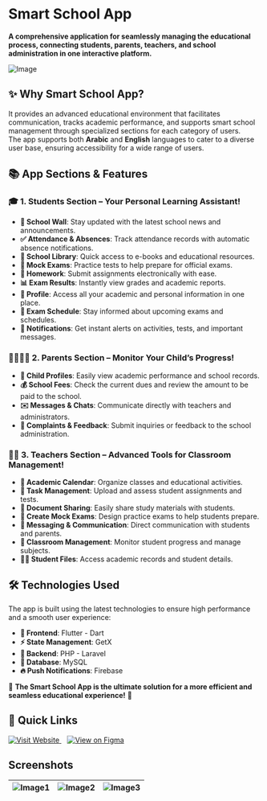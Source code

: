 # Smart School App

**A comprehensive application for seamlessly managing the educational process, connecting students, parents, teachers, and school administration in one interactive platform.**


![Image](https://github.com/user-attachments/assets/c9758424-25e7-48ed-98b2-86bf350b59cc)


## ✨ Why Smart School App?

It provides an advanced educational environment that facilitates communication, tracks academic performance, and supports smart school management through specialized sections for each category of users.  
The app supports both **Arabic** and **English** languages to cater to a diverse user base, ensuring accessibility for a wide range of users.


## 📚 App Sections & Features

### 🎓 1. Students Section – Your Personal Learning Assistant!
- **📢 School Wall**: Stay updated with the latest school news and announcements.
- **✅ Attendance & Absences**: Track attendance records with automatic absence notifications.
- **📖 School Library**: Quick access to e-books and educational resources.
- **📝 Mock Exams**: Practice tests to help prepare for official exams.
- **📌 Homework**: Submit assignments electronically with ease.
- **📊 Exam Results**: Instantly view grades and academic reports.
- **👤 Profile**: Access all your academic and personal information in one place.
- **📅 Exam Schedule**: Stay informed about upcoming exams and schedules.
- **🔔 Notifications**: Get instant alerts on activities, tests, and important messages.

### 👨‍👩‍👧‍👦 2. Parents Section – Monitor Your Child’s Progress!
- **📂 Child Profiles**: Easily view academic performance and school records.
- **💰 School Fees**: Check the current dues and review the amount to be paid to the school.
- **✉️ Messages & Chats**: Communicate directly with teachers and administrators.
- **📢 Complaints & Feedback**: Submit inquiries or feedback to the school administration.

### 👩‍🏫 3. Teachers Section – Advanced Tools for Classroom Management!
- **📆 Academic Calendar**: Organize classes and educational activities.
- **📂 Task Management**: Upload and assess student assignments and tests.
- **📄 Document Sharing**: Easily share study materials with students.
- **📝 Create Mock Exams**: Design practice exams to help students prepare.
- **📩 Messaging & Communication**: Direct communication with students and parents.
- **🏫 Classroom Management**: Monitor student progress and manage subjects.
- **👨‍🎓 Student Files**: Access academic records and student details.

## 🛠️ Technologies Used

The app is built using the latest technologies to ensure high performance and a smooth user experience:
- **📱 Frontend**: Flutter - Dart
- **⚡ State Management**: GetX
- **🔗 Backend**: PHP - Laravel
- **💾 Database**: MySQL
- **🔥 Push Notifications**: Firebase

🔹 **The Smart School App is the ultimate solution for a more efficient and seamless educational experience!** 🚀


<p align="center">

## 🔗 Quick Links  

<a href="https://smart-school.co/en">
    <img src="https://img.shields.io/badge/🌐%20Visit%20Website-0056D2?style=for-the-badge" alt="Visit Website">
</a>
&nbsp;&nbsp;
<a href="https://www.figma.com/design/dw0N0tQcsviawZ2eOqyBxK/school-project?node-id=191-3821&p=f&t=ZQFNSLaJmNsOkN7d-0">
    <img src="https://img.shields.io/badge/🎨%20View%20on%20Figma-FF9900?style=for-the-badge" alt="View on Figma">
</a>

</p>


## Screenshots

| ![Image1](https://github.com/user-attachments/assets/1b26d535-2458-494a-bd76-ec8a6f1472b2) | ![Image2](https://github.com/user-attachments/assets/9bee5ec1-0e79-4789-83e4-b02414dfe33d) | ![Image3](https://github.com/user-attachments/assets/df98414e-3202-4760-86d7-edd6ab98355a) |
|:------------------------:|:------------------------:|:------------------------:|





